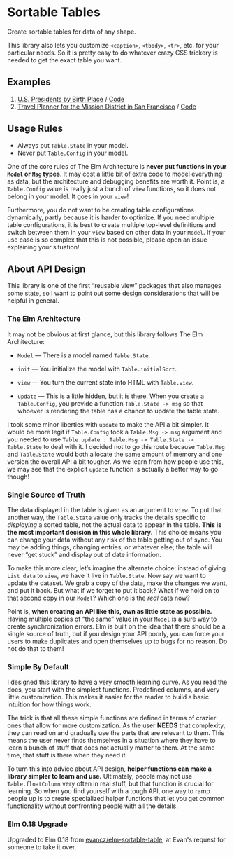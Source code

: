 # Sortable Tables

Create sortable tables for data of any shape.

This library also lets you customize `<caption>`, `<tbody>`, `<tr>`, etc. for your particular needs. So it is pretty easy to do whatever crazy CSS trickery is needed to get the exact table you want.


## Examples

  1. [U.S. Presidents by Birth Place](https://billstclair.github.io/elm-sortable-table/presidents.html) / [Code](https://github.com/billstclair/elm-sortable-table/blob/master/examples/1-presidents.elm)
  2. [Travel Planner for the Mission District in San Francisco](https://billstclair.github.io/elm-sortable-table/travel.html) / [Code](https://github.com/billstclair/elm-sortable-table/blob/master/examples/2-travel.elm)


## Usage Rules

  - Always put `Table.State` in your model.
  - Never put `Table.Config` in your model.

One of the core rules of The Elm Architecture is **never put functions in your `Model` or `Msg` types**. It may cost a little bit of extra code to model everything as data, but the architecture and debugging benefits are worth it. Point is, a `Table.Config` value is really just a bunch of `view` functions, so it does not belong in your model. It goes in your `view`!

Furthermore, you do not want to be creating table configurations dynamically, partly because it is harder to optimize. If you need multiple table configurations, it is best to create multiple top-level definitions and switch between them in your `view` based on other data in your `Model`. If your use case is so complex that this is not possible, please open an issue explaining your situation!


## About API Design

This library is one of the first &ldquo;reusable view&rdquo; packages that also manages some state, so I want to point out some design considerations that will be helpful in general.


### The Elm Architecture

It may not be obvious at first glance, but this library follows The Elm Architecture:

  - `Model` &mdash; There is a model named `Table.State`.

  - `init` &mdash; You initialize the model with `Table.initialSort`.

  - `view` &mdash; You turn the current state into HTML with `Table.view`.

  - `update` &mdash; This is a little hidden, but it is there. When you create a `Table.Config`, you provide a function `Table.State -> msg` so that whoever is rendering the table has a chance to update the table state.

I took some minor liberties with `update` to make the API a bit simpler. It would be more legit if `Table.Config` took a `Table.Msg -> msg` argument and you needed to use `Table.update : Table.Msg -> Table.State -> Table.State` to deal with it. I decided not to go this route because `Table.Msg` and `Table.State` would both allocate the same amount of memory and one version the overall API a bit tougher. As we learn from how people use this, we may see that the explicit `update` function is actually a better way to go though!


### Single Source of Truth

The data displayed in the table is given as an argument to `view`. To put that another way, the `Table.State` value only tracks the details specific to *displaying* a sorted table, not the actual data to appear in the table. **This is the most important decision in this whole library.** This choice means you can change your data without any risk of the table getting out of sync. You may be adding things, changing entries, or whatever else; the table will never &ldquo;get stuck&rdquo; and display out of date information.

To make this more clear, let&rsquo;s imagine the alternate choice: instead of giving `List data` to `view`, we have it live in `Table.State`. Now say we want to update the dataset. We grab a copy of the data, make the changes we want, and put it back. But what if we forget to put it back? What if we hold on to that second copy in our `Model`? Which one is the *real* data now?

Point is, **when creating an API like this, own as little state as possible.** Having multiple copies of &ldquo;the same&rdquo; value in your `Model` is a sure way to create synchronization errors. Elm is built on the idea that there should be a single source of truth, but if you design your API poorly, you can force your users to make duplicates and open themselves up to bugs for no reason. Do not do that to them!


### Simple By Default

I designed this library to have a very smooth learning curve. As you read the docs, you start with the simplest functions. Predefined columns, and very little customization. This makes it easier for the reader to build a basic intuition for how things work.

The trick is that all these simple functions are defined in terms of crazier ones that allow for more customization. As the user **NEEDS** that complexity, they can read on and gradually use the parts that are relevant to them. This means the user never finds themselves in a situation where they have to learn a bunch of stuff that does not actually matter to them. At the same time, that stuff is there when they need it.

To turn this into advice about API design, **helper functions can make a library simpler to learn and use.** Ultimately, people may not use `Table.floatColumn` very often in real stuff, but that function is crucial for learning. So when you find yourself with a tough API, one way to ramp people up is to create specialized helper functions that let you get common functionality without confronting people with all the details.

### Elm 0.18 Upgrade

Upgraded to Elm 0.18 from [evancz/elm-sortable-table](https://package.elm-lang.org/packages/evancz/elm-sortable-table/latest), at Evan's request for someone to take it over.
